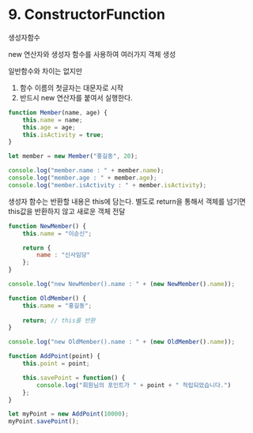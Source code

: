 # 9. ConstructorFunction



생성자함수

new 연산자와 생성자 함수를 사용하여 여러가지 객체 생성

일반함수와 차이는 없지만

1. 함수 이름의 첫글자는 대문자로 시작
2. 반드시 new 연산자를 붙여서 실행한다.

```jsx
function Member(name, age) {
    this.name = name;
    this.age = age;
    this.isActivity = true;
}

let member = new Member("홍길동", 20);

console.log("member.name : " + member.name);
console.log("member.age : " + member.age);
console.log("member.isActivity : " + member.isActivity);
```

생성자 함수는 반환할 내용은 this에 담는다. 별도로 return을 통해서 객체를 넘기면 this값을 반환하지 않고 새로운 객체 전달

```jsx
function NewMember() {
    this.name = "이순신";

    return {
        name : "신사임당"
    };
}

console.log("new NewMember().name : " + (new NewMember().name));

function OldMember() {
    this.name = "홍길동";
    
    return; // this를 반환
}

console.log("new OldMember().name : " + (new OldMember().name));

function AddPoint(point) {
    this.point = point;

    this.savePoint = function() {
        console.log("회원님의 포인트가 " + point + " 적립되었습니다.")
    };
}

let myPoint = new AddPoint(10000);
myPoint.savePoint();
```
